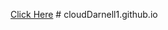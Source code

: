 [Click Here](https://clouddarnell1.github.io/)
#   c l o u d D a r n e l l 1 . g i t h u b . i o  
 